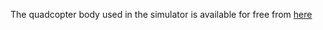 The quadcopter body used in the simulator is available for free from [here](https://www.cgtrader.com/items/991773/download-page)
